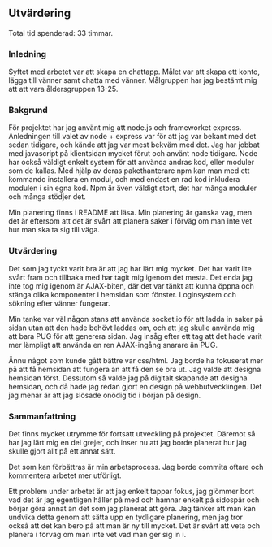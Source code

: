 ## __Utvärdering__

Total tid spenderad:
33 timmar.

### Inledning
Syftet med arbetet var att skapa en chattapp. Målet var att skapa ett konto, lägga till vänner samt chatta med vänner. Målgruppen har jag bestämt mig att att vara åldersgruppen 13-25.

### Bakgrund
För projektet har jag använt mig att node.js och frameworket express. Anledningen till valet av node + express var för att jag var bekant med det sedan tidigare, och kände att jag var mest bekväm med det. Jag har jobbat med javascript på klientsidan mycket förut och använt node tidigare. Node har också väldigt enkelt system för att använda andras kod, eller moduler som de kallas. Med hjälp av deras pakethanterare npm kan man med ett kommando installera en modul, och med endast en rad kod inkludera modulen i sin egna kod. Npm är även väldigt stort, det har många moduler och många stödjer det.

Min planering finns i README att läsa. Min planering är ganska vag, men det är eftersom att det är svårt att planera saker i förväg om man inte vet hur man ska ta sig till väga.

### Utvärdering
Det som jag tyckt varit bra är att jag har lärt mig mycket. Det har varit lite svårt fram och tillbaka med har tagit mig igenom det mesta. Det enda jag inte tog mig igenom är AJAX-biten, där det var tänkt att kunna öppna och stänga olika komponenter i hemsidan som fönster. Loginsystem och sökning efter vänner fungerar.

Min tanke var väl någon stans att använda socket.io för att ladda in saker på sidan utan att den hade behövt laddas om, och att jag skulle använda mig att bara PUG för att generera sidan. Jag insåg efter ett tag att det hade varit mer lämpligt att använda en ren AJAX-ingång snarare än PUG.

Ännu något som kunde gått bättre var css/html. Jag borde ha fokuserat mer på att få hemsidan att fungera än att få den se bra ut. Jag valde att designa hemsidan först. Dessutom så valde jag på digitalt skapande att designa hemsidan, och då hade jag redan gjort en design på webbutvecklingen. Det jag menar är att jag slösade onödig tid i början på design.

### Sammanfattning
Det finns mycket utrymme för fortsatt utveckling på projektet. Däremot så har jag lärt mig en del grejer, och inser nu att jag borde planerat hur jag skulle gjort allt på ett annat sätt.

Det som kan förbättras är min arbetsprocess. Jag borde commita oftare och kommentera arbetet mer utförligt.

Ett problem under arbetet är att jag enkelt tappar fokus, jag glömmer bort vad det är jag egentligen håller på med och hamnar enkelt på sidospår och börjar göra annat än det som jag planerat att göra. Jag tänker att man kan undvika detta genom att sätta upp en tydligare planering, men jag tror också att det kan bero på att man är ny till mycket. Det är svårt att veta och planera i förväg om man inte vet vad man ger sig in i.

